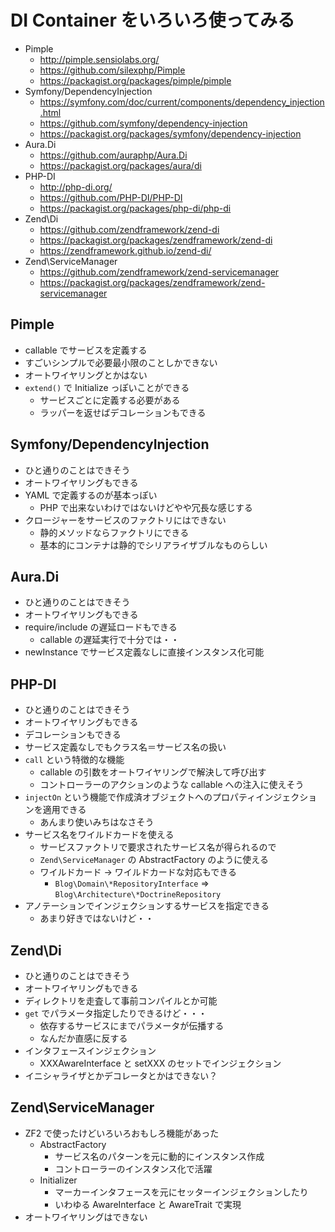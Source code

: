 # DI Container をいろいろ使ってみる

- Pimple
    - http://pimple.sensiolabs.org/
    - https://github.com/silexphp/Pimple
    - https://packagist.org/packages/pimple/pimple
- Symfony/DependencyInjection
    - https://symfony.com/doc/current/components/dependency_injection.html
    - https://github.com/symfony/dependency-injection
    - https://packagist.org/packages/symfony/dependency-injection
- Aura.Di
    - https://github.com/auraphp/Aura.Di
    - https://packagist.org/packages/aura/di
- PHP-DI
    - http://php-di.org/
    - https://github.com/PHP-DI/PHP-DI
    - https://packagist.org/packages/php-di/php-di
- Zend\Di
    - https://github.com/zendframework/zend-di
    - https://packagist.org/packages/zendframework/zend-di
    - https://zendframework.github.io/zend-di/
- Zend\ServiceManager
    - https://github.com/zendframework/zend-servicemanager
    - https://packagist.org/packages/zendframework/zend-servicemanager

## Pimple

- callable でサービスを定義する
- すごいシンプルで必要最小限のことしかできない
- オートワイヤリングとかはない
- `extend()` で Initialize っぽいことができる
    - サービスごとに定義する必要がある
    - ラッパーを返せばデコレーションもできる

## Symfony/DependencyInjection

- ひと通りのことはできそう
- オートワイヤリングもできる
- YAML で定義するのが基本っぽい
    - PHP で出来ないわけではないけどやや冗長な感じする
- クロージャーをサービスのファクトリにはできない
    - 静的メソッドならファクトリにできる
    - 基本的にコンテナは静的でシリアライザブルなものらしい

## Aura.Di

- ひと通りのことはできそう
- オートワイヤリングもできる
- require/include の遅延ロードもできる
    - callable の遅延実行で十分では・・
- newInstance でサービス定義なしに直接インスタンス化可能

## PHP-DI

- ひと通りのことはできそう
- オートワイヤリングもできる
- デコレーションもできる
- サービス定義なしでもクラス名＝サービス名の扱い
- `call` という特徴的な機能
    - callable の引数をオートワイヤリングで解決して呼び出す
    - コントローラーのアクションのような callable への注入に使えそう
- `injectOn` という機能で作成済オブジェクトへのプロパティインジェクションを適用できる
    - あんまり使いみちはなさそう
- サービス名をワイルドカードを使える
    - サービスファクトリで要求されたサービス名が得られるので
    - `Zend\ServiceManager` の AbstractFactory のように使える
    - ワイルドカード -> ワイルドカードな対応もできる
        - `Blog\Domain\*RepositoryInterface` => `Blog\Architecture\*DoctrineRepository`
- アノテーションでインジェクションするサービスを指定できる
    - あまり好きではないけど・・

## Zend\Di

- ひと通りのことはできそう
- オートワイヤリングもできる
- ディレクトリを走査して事前コンパイルとか可能
- `get` でパラメータ指定したりできるけど・・・
    - 依存するサービスにまでパラメータが伝播する
    - なんだか直感に反する
- インタフェースインジェクション
    - XXXAwareInterface と setXXX のセットでインジェクション
- イニシャライザとかデコレータとかはできない？

## Zend\ServiceManager

- ZF2 で使ったけどいろいろおもしろ機能があった
    - AbstractFactory
        - サービス名のパターンを元に動的にインスタンス作成
        - コントローラーのインスタンス化で活躍
    - Initializer
        - マーカーインタフェースを元にセッターインジェクションしたり
        - いわゆる AwareInterface と AwareTrait で実現
- オートワイヤリングはできない
